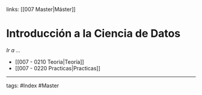 links: [[007 Master|Máster]]

# Introducción a la Ciencia de Datos
*Ir a ...*
- [[007 - 0210 Teoria|Teoría]]
- [[007 - 0220 Practicas|Practicas]]


---
tags:
	#Index #Master